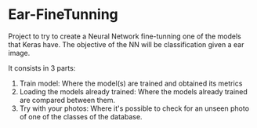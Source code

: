 # Ear-FineTunning

Project to try to create a Neural Network fine-tunning one of the models that Keras have. The objective of the NN will be classification given a ear image.

It consists in 3 parts:
  1. Train model: Where the model(s) are trained and obtained its metrics
  2. Loading the models already trained: Where the models already trained are compared between them.
  3. Try with your photos: Where it's possible to check for an unseen photo of one of the classes of the database.
 
